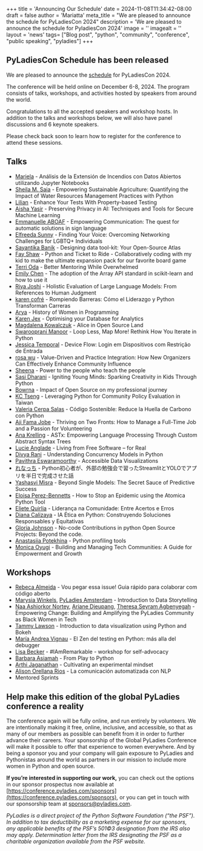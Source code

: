 +++
title = 'Announcing Our Schedule'
date = 2024-11-08T11:34:42-08:00
draft = false
author = 'Mariatta'
meta_title = "We are pleased to announce the schedule for PyLadiesCon 2024"
description = 'We are pleased to announce the schedule for PyladiesCon 2024'
image = ''
imagealt = ''
layout = 'news'
tags= ["Blog post", "python", "community", "conference", "public speaking", "pyladies"]
+++


## PyLadiesCon Schedule has been released

We are pleased to announce the [schedule](/schedule) for PyLadiesCon 2024.

The conference will be held online on December 6-8, 2024. The program consists of talks, workshops, and activities
hosted by speakers from around the world.

Congratulations to all the accepted speakers and workshop hosts.
In addition to the talks and workshops below, we will also have panel discussions and 6 keynote speakers.

Please check back soon to learn how to register for the conference to attend these sessions.


## Talks

- [Mariela](https://pretalx.com/pyladiescon-2024/speaker/ZLFHTQ) - Análisis de la Extensión de Incendios con Datos Abiertos utilizando Jupyter Notebooks
- [Sheila M. Saia](https://pretalx.com/pyladiescon-2024/speaker/CMEKUM) - Empowering Sustainable Agriculture: Quantifying the Impact of Water Resources Management Practices with Python
- [Lilian](https://pretalx.com/pyladiescon-2024/speaker/9QUEBX) - Enhance Your Tests With Property-based Testing
- [Aisha Yasir](https://pretalx.com/pyladiescon-2024/speaker/MGQYYH) - Preserving Privacy in AI: Techniques and Tools for Secure Machine Learning
- [Emmanuelle ABOAF](https://pretalx.com/pyladiescon-2024/speaker/WKR8CN) - Empowering Communication: The quest for automatic solutions in sign language
- [Elfreeda  Sunny](https://pretalx.com/pyladiescon-2024/speaker/QTU78R) - Finding Your Voice: Overcoming Networking Challenges for LGBTQ+ Individuals
- [Sayantika Banik](https://pretalx.com/pyladiescon-2024/speaker/TWRLXF) - Designing data tool-kit: Your Open-Source Atlas
- [Fay Shaw](https://pretalx.com/pyladiescon-2024/speaker/USXMUZ) - Python and Ticket to Ride - Collaboratively coding with my kid to make the ultimate expansion pack for our favorite board game
- [Terri Oda](https://pretalx.com/pyladiescon-2024/speaker/D9Q7MX) - Better Mentoring While Overwhelmed
- [Emily Chen](https://pretalx.com/pyladiescon-2024/speaker/QJDMTU) - The adoption of the Array API standard in scikit-learn and how to use it
- [Riya Joshi](https://pretalx.com/pyladiescon-2024/speaker/MTABDN) - Holistic Evaluation of Large Language Models: From References to Human Judgment
- [karen cofré](https://pretalx.com/pyladiescon-2024/speaker/YXWQ8Z) - Rompiendo Barreras: Cómo el Liderazgo y Python Transforman Carreras
- [Arya](https://pretalx.com/pyladiescon-2024/speaker/EBDJB3) - History of Women in Programming
- [Karen Jex](https://pretalx.com/pyladiescon-2024/speaker/GC79FG) - Optimising your Database for Analytics
- [Magdalena Kowalczuk](https://pretalx.com/pyladiescon-2024/speaker/XXBKRT) - Alice in Open Source Land
- [Swarooprani Manoor](https://pretalx.com/pyladiescon-2024/speaker/DNUJPT) - Loop Less, Map More! Rethink How You Iterate in Python
- [Jessica Temporal](https://pretalx.com/pyladiescon-2024/speaker/V9AARY) - Device Flow: Login em Dispositivos com Restrição de Entrada
- [rosa wu](https://pretalx.com/pyladiescon-2024/speaker/NAPY78) - Value-Driven and Practice Integration: How New Organizers Can Effectively Enhance Community Influence
- [Sheena](https://pretalx.com/pyladiescon-2024/speaker/YLSDKF) - Power to the people who teach the people
- [Sasi Dharani](https://pretalx.com/pyladiescon-2024/speaker/VEF99P) - Igniting Young Minds: Sparking Creativity in Kids Through Python
- [Bowrna](https://pretalx.com/pyladiescon-2024/speaker/UXKMT7) - Impact of Open Source on my professional journey
- [KC Tseng](https://pretalx.com/pyladiescon-2024/speaker/SXKXL8) - Leveraging Python for Community Policy Evaluation in Taiwan
- [Valeria Cerpa Salas](https://pretalx.com/pyladiescon-2024/speaker/8XZ3YT) - Código Sostenible: Reduce la Huella de Carbono con Python
- [Aji Fama Jobe](https://pretalx.com/pyladiescon-2024/speaker/B99KFA) - Thriving on Two Fronts: How to Manage a Full-Time Job and a Passion for Volunteering
- [Ana Krelling](https://pretalx.com/pyladiescon-2024/speaker/Z8HPFY) - ASTx: Empowering Language Processing Through Custom Abstract Syntax Trees
- [Lucie Anglade](https://pretalx.com/pyladiescon-2024/speaker/FQQ3GW) - Living from Free Software – for Real
- [Divya Rani](https://pretalx.com/pyladiescon-2024/speaker/AFL8EN) - Understanding Concurrency Models in Python
- [Pavithra Eswaramoorthy](https://pretalx.com/pyladiescon-2024/speaker/LLJSBE) - Accessible Data Visualizations
- [れなっち](https://pretalx.com/pyladiescon-2024/speaker/VDEMWU) - Python初心者が、外部の勉強会で習ったStreamlitとYOLOでアプリを半日で完成させた話
- [Yashasvi Misra](https://pretalx.com/pyladiescon-2024/speaker/LXQGX3) - Beyond Single Models: The Secret Sauce of Predictive Success
- [Eloisa Perez-Bennetts](https://pretalx.com/pyladiescon-2024/speaker/73KFYF) - How to Stop an Epidemic using the Atomica Python Tool
- [Eliete Quirlia](https://pretalx.com/pyladiescon-2024/speaker/MUNTGK) - Liderança na Comunidade: Entre Acertos e Erros
- [Diana Calizaya](https://pretalx.com/pyladiescon-2024/speaker/GNTSS9) - IA Ética en Python: Construyendo Soluciones Responsables y Equitativas
- [Gloria Johnson](https://pretalx.com/pyladiescon-2024/speaker/CKMGR8) - No-code Contributions in python Open Source Projects: Beyond the code.
- [Anastasiia Potekhina](https://pretalx.com/pyladiescon-2024/speaker/PS8VU3) - Python profiling tools
- [Monica Oyugi](https://pretalx.com/pyladiescon-2024/speaker/ZBLAMY) - Building and Managing Tech Communities: A Guide for Empowerment and Growth


## Workshops

- [Rebeca Almeida](https://pretalx.com/pyladiescon-2024/speaker/LEQXFB) - Vou pegar essa issue! Guia rápido para colaborar com código aberto
- [Marysia Winkels](https://pretalx.com/pyladiescon-2024/speaker/GYAHHJ), [PyLadies Amsterdam](https://pretalx.com/pyladiescon-2024/speaker/YKZFJK) - Introduction to Data Storytelling
- [Naa Ashiorkor Nortey](https://pretalx.com/pyladiescon-2024/speaker/XFHYWN), [Ariane Djeupang](https://pretalx.com/pyladiescon-2024/speaker/EE9T8A), [Theresa Seyram Agbenyegah](https://pretalx.com/pyladiescon-2024/speaker/UBHWKE) - Empowering Change: Building and Amplifying the PyLadies Community as Black Women in Tech
- [Tammy Lawson](https://pretalx.com/pyladiescon-2024/speaker/LBMPLY) - Introduction to data visualization using Python and Bokeh
- [María Andrea Vignau](https://pretalx.com/pyladiescon-2024/speaker/CLQCZS) - El Zen del testing en Python: más alla del debugger
- [Lisa Becker](https://pretalx.com/pyladiescon-2024/speaker/E7QEDA) - #IAmRemarkable - workshop for self-advocacy
- [Barbara Asiamah](https://pretalx.com/pyladiescon-2024/speaker/Z9DWXE) - From Play to Python
- [Arthi Jaganathan](https://pretalx.com/pyladiescon-2024/speaker/BVPVUZ) - Cultivating an experimental mindset
- [Alison Orellana Rios](https://pretalx.com/pyladiescon-2024/speaker/7DHQ8R) - La comunicación automatizada con NLP
- Mentored Sprints

## Help make this edition of the global PyLadies conference a reality

The conference again will be fully online, and run entirely by volunteers. We are intentionally making it free,
online, inclusive, and accessible, so that as many of our members as possible can benefit from it in order to
further advance their careers. Your sponsorship of the Global PyLadies Conference will make it possible to offer
that experience to women everywhere. And by being a sponsor you and your company will gain exposure to PyLadies and
Pythonistas around the world as partners in our mission to include more women in Python and open source.

**If you’re interested in supporting our work,** you can check out the options in our sponsor prospectus now available
at [https://conference.pyladies.com/sponsors](https://conference.pyladies.com/sponsors), or you can get in touch with our sponsorship team at sponsors@pyladies.com.

*PyLadies is a direct project of the Python Software Foundation (“the PSF”). In addition to tax deductibility as
a marketing expense for our sponsors, any applicable benefits of the PSF’s 501©3 designation from the IRS also may apply.
Determination letter from the IRS designating the PSF as a charitable organization available from the PSF website.*

